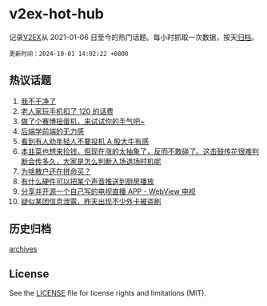 # v2ex-hot-hub

 记录[V2EX](https://www.v2ex.com/)从 2021-01-06 日至今的热门话题。每小时抓取一次数据，按天[归档](archives)。

`更新时间：2024-10-01 14:02:22 +0800`

## 热议话题

1. [我不干净了](https://www.v2ex.com/t/1077188)
1. [老人家玩手机扣了 120 的话费](https://www.v2ex.com/t/1077204)
1. [做了个赛博扭蛋机，来试试你的手气吧~](https://www.v2ex.com/t/1077114)
1. [后端学前端的无力感](https://www.v2ex.com/t/1077205)
1. [看到有人劝年轻人不要投机 A 股大牛有感](https://www.v2ex.com/t/1077234)
1. [本韭菜也想来捡钱，但现在涨的太抽象了，反而不敢碰了。这击鼓传花很难判断会传多久，大家是怎么判断入场退场时机呢](https://www.v2ex.com/t/1077112)
1. [为啥散户还在拼命买？](https://www.v2ex.com/t/1077097)
1. [有什么硬件可以把某个声音推送到厨房播放](https://www.v2ex.com/t/1077138)
1. [分享并开源一个自己写的电视直播 APP - WebView 电视](https://www.v2ex.com/t/1077160)
1. [疑似某团信息泄露，昨天出现不少外卡被盗刷](https://www.v2ex.com/t/1077233)

## 历史归档

[archives](archives)

## License

See the [LICENSE](LICENSE) file for license rights and limitations (MIT).

